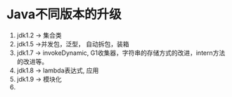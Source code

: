 # Java不同版本的升级

1. jdk1.2 -> 集合类
2. jdk1.5 ->并发包，泛型， 自动拆包，装箱
3. jdk1.7 -> invokeDynamic, G1收集器，字符串的存储方式的改进，intern方法的改进等。
4. jdk1.8 -> lambda表达式, 应用
5. jdk1.9 -> 模块化
6. 